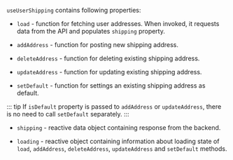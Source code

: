 `useUserShipping` contains following properties:

- `load` - function for fetching user addresses. When invoked, it requests data from the API and populates `shipping` property.

- `addAddress` - function for posting new shipping address.

<Content slot-key="add-params" />

- `deleteAddress` - function for deleting existing shipping address.

<Content slot-key="delete-params" />

- `updateAddress` - function for updating existing shipping address.

<Content slot-key="update-params" />

- `setDefault` - function for settings an existing shipping address as default.

::: tip
If `isDefault` property is passed to `addAddress` or `updateAddress`, there is no need to call `setDefault` separately.
:::

<Content slot-key="set-default-params" />

- `shipping` - reactive data object containing response from the backend.

- `loading` - reactive object containing information about loading state of `load`, `addAddress`, `deleteAddress`, `updateAddress` and `setDefault` methods.
